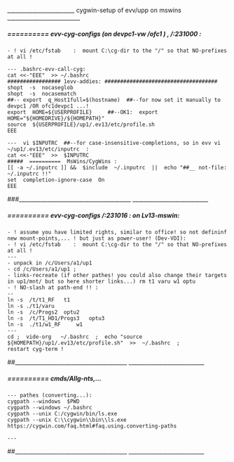 ________________________ cygwin-setup of evv/upp on mswins __________________________



#####  ==========  evv-cyg-configs (on devpc1-vw /ofc1 ) , /:231000 :
    - ! vi /etc/fstab    :  mount C:\cg-dir to the "/" so that NO-prefixes at all !

    --- .bashrc-evv-call-cyg:
    cat <<-"EEE"  >> ~/.bashrc
    ################# 1evv-addies: ####################################
    shopt  -s  nocaseglob
    shopt  -s  nocasematch
    ##-- export  q_Host1full=$(hostname)  ##--for now set it manually to devpc1 /OR ofc1devpc1 ...!
    export  HOME=${USERPROFILE}     ##--OK1:  export HOME="${HOMEDRIVE}/${HOMEPATH}"
    source  ${USERPROFILE}/up1/.ev13/etc/profile.sh
    EEE
    
    ---  vi $INPUTRC  ##--for case-insensitive-completions, so in evv vi ~/up1/.ev13/etc/inputrc  :
    cat <<-"EEE"  >>  $INPUTRC
    #####  ==========  MsWins/CygWins :
    [[ -a ~/.inputrc ]] &&  $include  ~/.inputrc  ||  echo "##__ not-file:  ~/.inputrc !!"
    set  completion-ignore-case  On
    EEE
###________________________________________  ___________________________


#####  ==========  evv-cyg-configs /:231016 :  on Lv13-mswin:

	- ! assume you have limited rights, similar to office! so not defininf new mount-points,... ! but just as power-user! (Dev-VDI):
    - ! vi /etc/fstab    :  mount C:\cg-dir to the "/" so that NO-prefixes at all !
    ---
	- unpack in /c/Users/a1/up1
	- cd /c/Users/a1/up1 ;
	- links-recreate (if other pathes! you could also change their targets in up1/mnt/ but so here shorter links...) rm t1 varu w1 optu 
	- ! NO-slash at path-end !! :
	--
	ln -s  /t/t1_RF   t1
	ln -s ./t1/varu
	ln -s  /c/Progs2  optu2
	ln -s  /t/T1_HD1/Progs3   optu3
	ln -s  ./t1/w1_RF     w1
	---
	cd ;  vide-org   ~/.bashrc  ;  echo "source  ${HOMEPATH}/up1/.ev13/etc/profile.sh"  >>  ~/.bashrc  ; 
	restart cyg-term !
##________________________________________  ___________________________

#####  ==========  cmds/Allg-nts,...
	--- pathes (converting...):
	cygpath --windows  $PWD
	cygpath --windows ~/.bashrc
	cygpath --unix C:/cygwin/bin/ls.exe
	cygpath --unix C:\\cygwin\\bin\\ls.exe
	https://cygwin.com/faq.html#faq.using.converting-paths

	---
##________________________________________  ___________________________


